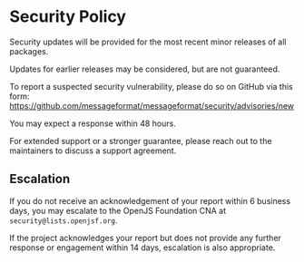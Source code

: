 # Security Policy

Security updates will be provided for the most recent minor releases of all packages.

Updates for earlier releases may be considered, but are not guaranteed.

To report a suspected security vulnerability,
please do so on GitHub via this form:
https://github.com/messageformat/messageformat/security/advisories/new

You may expect a response within 48 hours.

For extended support or a stronger guarantee,
please reach out to the maintainers to discuss a support agreement.

## Escalation

If you do not receive an acknowledgement of your report within 6 business days,
you may escalate to the OpenJS Foundation CNA at `security@lists.openjsf.org`.

If the project acknowledges your report but does not provide any further response
or engagement within 14 days, escalation is also appropriate.
